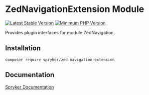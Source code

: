 # ZedNavigationExtension Module
[![Latest Stable Version](https://poser.pugx.org/spryker/zed-navigation-extension/v/stable.svg)](https://packagist.org/packages/spryker/zed-navigation-extension)
[![Minimum PHP Version](https://img.shields.io/badge/php-%3E%3D%207.3-8892BF.svg)](https://php.net/)

Provides plugin interfaces for module ZedNavigation.

## Installation

```
composer require spryker/zed-navigation-extension
```

## Documentation

[Spryker Documentation](https://academy.spryker.com/developing_with_spryker/module_guide/modules.html)
